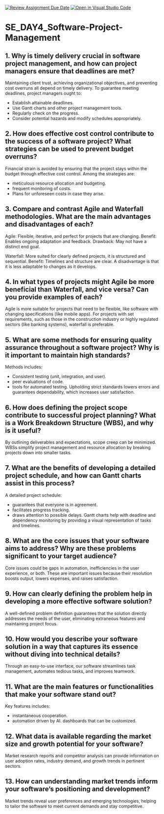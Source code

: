 [![Review Assignment Due Date](https://classroom.github.com/assets/deadline-readme-button-22041afd0340ce965d47ae6ef1cefeee28c7c493a6346c4f15d667ab976d596c.svg)](https://classroom.github.com/a/9pw6JKcu)
[![Open in Visual Studio Code](https://classroom.github.com/assets/open-in-vscode-2e0aaae1b6195c2367325f4f02e2d04e9abb55f0b24a779b69b11b9e10269abc.svg)](https://classroom.github.com/online_ide?assignment_repo_id=16067161&assignment_repo_type=AssignmentRepo)
# SE_DAY4_Software-Project-Management
## 1. Why is timely delivery crucial in software project management, and how can project managers ensure that deadlines are met?

Maintaining client trust, achieving organizational objectives, and preventing cost overruns all depend on timely delivery. To guarantee meeting deadlines, project managers ought to:
- Establish attainable deadlines.
- Use Gantt charts and other project management tools.
- Regularly check on the progress.
- Consider potential hazards and modify schedules appropriately.

## 2. How does effective cost control contribute to the success of a software project? What strategies can be used to prevent budget overruns?

Financial strain is avoided by ensuring that the project stays within the budget through effective cost control. Among the strategies are:

- meticulous resource allocation and budgeting.
- frequent monitoring of costs.
- Plans for unforeseen costs in case they arise.

## 3. Compare and contrast Agile and Waterfall methodologies. What are the main advantages and disadvantages of each?

Agile: Flexible, iterative, and perfect for projects that are changing. 
Benefit: Enables ongoing adaptation and feedback. Drawback: May not have a distinct end goal.

Waterfall: More suited for clearly defined projects, it is structured and sequential. Benefit: Timelines and structure are clear.
A disadvantage is that it is less adaptable to changes as it develops.

## 4. In what types of projects might Agile be more beneficial than Waterfall, and vice versa? Can you provide examples of each?

Agile is more suitable for projects that need to be flexible, like software with changing specifications (like mobile apps).
For projects with set requirements, such as those in the construction industry or highly regulated sectors (like banking systems), waterfall is preferable.

## 5. What are some methods for ensuring quality assurance throughout a software project? Why is it important to maintain high standards?

Methods includes:
- Consistent testing (unit, integration, and user).
- peer evaluations of code.
- tools for automated testing. Upholding strict standards lowers errors and guarantees dependability, which increases user satisfaction.

## 6. How does defining the project scope contribute to successful project planning? What is a Work Breakdown Structure (WBS), and why is it useful?

By outlining deliverables and expectations, scope creep can be minimized. WBSs simplify project management and resource allocation by breaking projects down into smaller tasks.


## 7. What are the benefits of developing a detailed project schedule, and how can Gantt charts assist in this process?

A detailed project schedule:
- guarantees that everyone is in agreement.
- facilitates progress tracking.
- draws attention to possible delays. Gantt charts help with deadline and dependency monitoring by providing a visual representation of tasks and timelines.

## 8. What are the core issues that your software aims to address? Why are these problems significant to your target audience?

Core issues could be gaps in automation, inefficiencies in the user experience, or both. These are important issues because their resolution boosts output, lowers expenses, and raises satisfaction.

## 9. How can clearly defining the problem help in developing a more effective software solution?

A well-defined problem definition guarantees that the solution directly addresses the needs of the user, eliminating extraneous features and maintaining project focus.

## 10. How would you describe your software solution in a way that captures its essence without diving into technical details?

Through an easy-to-use interface, our software streamlines task management, automates tedious tasks, and improves teamwork.

## 11. What are the main features or functionalities that make your software stand out?

Key features includes:
- instantaneous cooperation.
- automation driven by AI.
dashboards that can be customized.

## 12. What data is available regarding the market size and growth potential for your software?

Market research reports and competitor analysis can provide information on user adoption rates, industry demand, and growth trends in pertinent sectors.

## 13. How can understanding market trends inform your software’s positioning and development?

Market trends reveal user preferences and emerging technologies, helping to tailor the software to meet current demands and stay competitive.